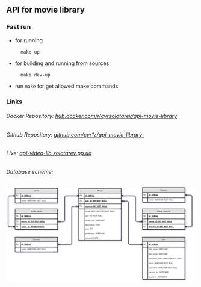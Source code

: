 ## API for movie library

### Fast run

+ for running
        
        make up
+ for building and running from sources
        
        make dev-up

+ run `make` for get allowed make commands

### Links

###### Docker Repository: [hub.docker.com/r/cyrzolotarev/api-movie-library](https://hub.docker.com/r/cyrzolotarev/api-movie-library)
###### Github Repository: [github.com/cyr1z/api-movie-library-](https://github.com/cyr1z/api-movie-library-)
###### Live: [api-video-lib.zolotarev.pp.ua](https://api-video-lib.zolotarev.pp.ua/)
###### Database scheme:
![database scheme](https://github.com/cyr1z/api-movie-library-/raw/main/db_scheme.png)